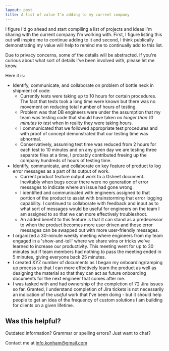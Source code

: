 ```yaml
---
layout: post
title: A list of value I'm adding to my current company
---
```


I figure I'd go ahead and start compiling a list of projects and ideas I'm sharing with the current company I'm working with. First, I figure listing this out will inspire me to continue adding to it and second, I think publically demonstrating my value will help to remind me to continually add to this list.

Due to privacy concerns, some of the details will be abstracted. If you're curious about what sort of details I've been involved with, please let me know.

Here it is:

 - Identify, communicate, and collaborate on problem of bottle neck in shipment of code: 
	 - Currently tests were taking up to 10 hours for certain procedures. The fact that tests took a long time were known but there was no movement on reducing total number of hours of testing. 
	 - Problem was that DB engineers were under the assumption that my team was testing code that should have taken _no longer than 10 minutes to test_ when in reality they were taking hours. 
	 - I communicated that we followed appropriate test procedures and with proof of concept demonstrated that our testing time was abnormal.
	 - Conservatively, assuming test time was reduced from 2 hours for each test to 10 minutes and on any given day we are testing three separate files at a time, I probably contributed freeing up the company hundreds of hours of testing time.
- Identify, communicate, and collaborate on key feature of product to log error messages as a part of its output of work.
	- Current product feature output work to a Gsheet document. Inevitably when bugs occur there were no generation of error messages to indicate where an issue had gone wrong.
	- I identified and communicated with engineers assigned to that portion of the product to assist with brainstorming that error logging capability. I continued to collaborate with feedback and input as to what sort of messages would be useful for engineers on the team I am assigned to so that we can more effectively troubleshoot. 
	- An added benefit to this feature is that it can stand as a predecessor to when the product becomes more user driven and those error messages can be swapped out with more user-friendly messages.
- I organized a 30-minute weekly meeting where engineers from my team engaged in a 'show-and-tell' where we share wins or tricks we've learned to increase our productivity. This meeting went for up to 30 minutes but if team members had nothing to pass the meeting ended in 5 minutes, giving everyone back 25 minutes.
- I created XYZ number of documents as I began my onboarding/ramping up process so that I can more effectively learn the product as well as designing the material so that they can act as future onboarding documents for the next engineer that comes after me. 
- I was tasked with and had ownership of the completion of 72 Jira issues so far. Granted, I understand completion of Jira tickets is not necessarily an indication of the _useful_ work that I've been doing - but it should help people to get an idea of the frequency of custom solutions I am building for clients on a given lifetime.


## Was this helpful?

Outdated information? Grammar or spelling errors? Just want to chat?

Contact me at [info.konham@gmail.com](mailto:info.konham@gmail.com)